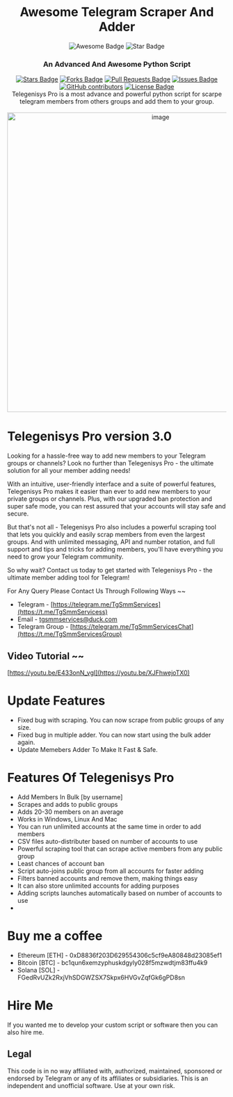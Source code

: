 <h1 align="center">Awesome Telegram Scraper And Adder </h1>
<div align="center">
<img src="https://cdn.rawgit.com/sindresorhus/awesome/d7305f38d29fed78fa85652e3a63e154dd8e8829/media/badge.svg" alt="Awesome Badge"/>
<img src="https://img.shields.io/static/v1?label=%F0%9F%8C%9F&message=If%20Useful&style=style=flat&color=BC4E99" alt="Star Badge"/>
<br>
<b><h3>An Advanced And Awesome Python Script</h3></b>
<a href="https://github.com/TgSmmServices/Telegenisys-Pro"><img src="https://img.shields.io/github/stars/TgSmmServices/Telegenisys-Pro" alt="Stars Badge"/></a>
<a href="https://github.com/TgSmmServices/Telegenisys-Pro/network/members"><img src="https://img.shields.io/github/forks/TgSmmServices/Telegenisys-Pro" alt="Forks Badge"/></a>
<a href="https://github.com/TgSmmServices/Telegenisys-Pro/pulls"><img src="https://img.shields.io/github/issues-pr/TgSmmServices/Telegenisys-Pro" alt="Pull Requests Badge"/></a>
<a href="https://github.com/TgSmmServices/Telegenisys-Pro/issues"><img src="https://img.shields.io/github/issues/TgSmmServices/Telegenisys-Pro" alt="Issues Badge"/></a>
<a href="https://github.com/TgSmmServices/Telegenisys-Pro/graphs/contributors"><img alt="GitHub contributors" src="https://img.shields.io/github/contributors/TgSmmServices/Telegenisys-Pro?color=2b9348"></a>
<a href="https://github.com/TgSmmServices/Telegenisys-Pro/blob/master/"><img src="https://img.shields.io/github/license/TgSmmServices/Telegenisys-Pro?color=2b9348" alt="License Badge"/></a>
<br>
Telegenisys Pro is a most advance and powerful python script for scarpe telegram members from others groups and add them to your group.

<div align="center">
<br>
<img width="689" alt="image" src="https://github.com/TgSmmServices/Telegenisys-Pro/blob/main/Telegenisys%20Pro.PNG">
</div>
<div align="left">

# Telegenisys Pro version 3.0

Looking for a hassle-free way to add new members to your Telegram groups or channels? Look no further than Telegenisys Pro - the ultimate solution for all your member adding needs!

With an intuitive, user-friendly interface and a suite of powerful features, Telegenisys Pro makes it easier than ever to add new members to your private groups or channels. Plus, with our upgraded ban protection and super safe mode, you can rest assured that your accounts will stay safe and secure.

But that's not all - Telegenisys Pro also includes a powerful scraping tool that lets you quickly and easily scrap members from even the largest groups. And with unlimited messaging, API and number rotation, and full support and tips and tricks for adding members, you'll have everything you need to grow your Telegram community.

So why wait? Contact us today to get started with Telegenisys Pro - the ultimate member adding tool for Telegram!

For Any Query Please Contact Us Through Following Ways ~~

- Telegram - [https://telegram.me/TgSmmServices](https://t.me/TgSmmServicess)
- Email - [tgsmmservices@duck.com](mailto:tgsmmservices@duck.com)
- Telegram Group - [https://telegram.me/TgSmmServicesChat](https://t.me/TgSmmServicesGroup)

## Video Tutorial ~~
[https://youtu.be/E433onN_vgI](https://youtu.be/XJFhwejoTX0)

# Update Features

- Fixed bug with scraping. You can now scrape from public groups of any size.
- Fixed bug in multiple adder. You can now start using the bulk adder again.
- Update Memebers Adder To Make It Fast & Safe.
# Features Of Telegenisys Pro

* Add Members In Bulk [by username]
* Scrapes and adds to public groups
* Adds 20-30 members on an average
* Works in Windows, Linux And Mac
* You can run unlimited accounts at the same time in order to add members
* CSV files auto-distributer based on number of accounts to use
* Powerful scraping tool that can scrape active members from any public group
* Least chances of account ban
* Script auto-joins public group from all accounts for faster adding
* Filters banned accounts and remove them, making things easy
* It can also store unlimited accounts for adding purposes
* Adding scripts launches automatically based on number of accounts to use
* 
# Buy me a coffee

* Ethereum [ETH] - 0xD8836f203D629554306c5cf9eA80848d23085ef1
* Bitcoin [BTC] - bc1qun6xemzyphuskdgyly028f5mzwdtjm83ffu4k9
* Solana [SOL] - FGedRvUZk2RxjVhSDGWZSX7Skpx6HVGvZqfGk6gPD8sn

 
# Hire Me
  
If you wanted me to develop your custom script or software then you can also hire me.

## Legal

This code is in no way affiliated with, authorized, maintained, sponsored or endorsed by Telegram or any of its affiliates or subsidiaries. This is an independent and unofficial software. Use at your own risk.
  </div>
